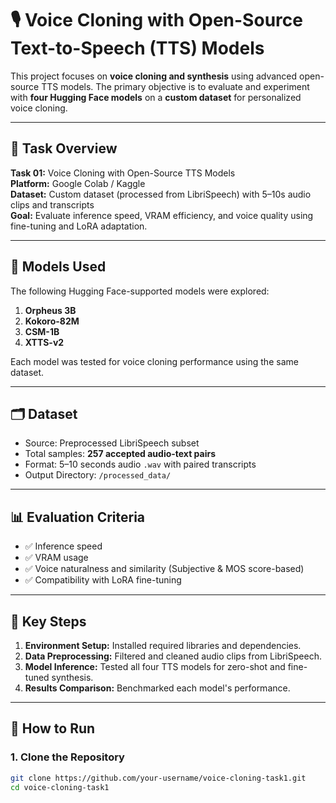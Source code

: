 # 🎙️ Voice Cloning with Open-Source Text-to-Speech (TTS) Models

This project focuses on **voice cloning and synthesis** using advanced open-source TTS models. The primary objective is to evaluate and experiment with **four Hugging Face models** on a **custom dataset** for personalized voice cloning.

---

## 📌 Task Overview

**Task 01:** Voice Cloning with Open-Source TTS Models  
**Platform:** Google Colab / Kaggle  
**Dataset:** Custom dataset (processed from LibriSpeech) with 5–10s audio clips and transcripts  
**Goal:** Evaluate inference speed, VRAM efficiency, and voice quality using fine-tuning and LoRA adaptation.

---

## 🧠 Models Used

The following Hugging Face-supported models were explored:

1. **Orpheus 3B**
2. **Kokoro-82M**
3. **CSM-1B**
4. **XTTS-v2**

Each model was tested for voice cloning performance using the same dataset.

---

## 🗂️ Dataset

- Source: Preprocessed LibriSpeech subset
- Total samples: **257 accepted audio-text pairs**
- Format: 5–10 seconds audio `.wav` with paired transcripts
- Output Directory: `/processed_data/`

---

## 📊 Evaluation Criteria

- ✅ Inference speed
- ✅ VRAM usage
- ✅ Voice naturalness and similarity (Subjective & MOS score-based)
- ✅ Compatibility with LoRA fine-tuning

---

## 🧪 Key Steps

1. **Environment Setup:** Installed required libraries and dependencies.
2. **Data Preprocessing:** Filtered and cleaned audio clips from LibriSpeech.
3. **Model Inference:** Tested all four TTS models for zero-shot and fine-tuned synthesis.
4. **Results Comparison:** Benchmarked each model's performance.

---

## 🚀 How to Run

### 1. Clone the Repository

```bash
git clone https://github.com/your-username/voice-cloning-task1.git
cd voice-cloning-task1
